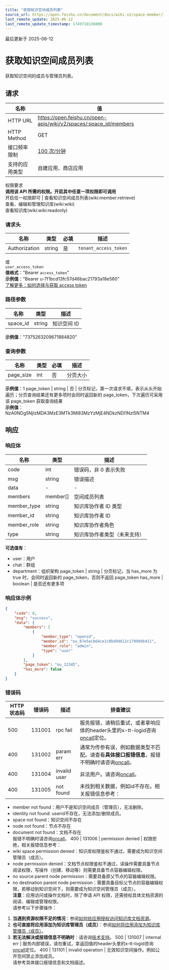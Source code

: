 ```yaml
---
title: "获取知识空间成员列表"
source_url: https://open.feishu.cn/document/docs/wiki-v2/space-member/list
last_remote_update: 2025-06-12
last_remote_update_timestamp: 1749710136000
---
```

最后更新于 2025-06-12

# 获取知识空间成员列表

获取知识空间的成员与管理员列表。

## 请求
名称 | 值
---|---
HTTP URL | https://open.feishu.cn/open-apis/wiki/v2/spaces/:space_id/members
HTTP Method | GET
接口频率限制 | [100 次/分钟](https://open.feishu.cn/document/ukTMukTMukTM/uUzN04SN3QjL1cDN)
支持的应用类型 | 自建应用、商店应用
权限要求  
            **调用该 API 所需的权限。开启其中任意一项权限即可调用**  
            开启任一权限即可 | 查看知识空间成员列表(wiki:member:retrieve)  
            查看、编辑和管理知识库(wiki:wiki)  
            查看知识库(wiki:wiki:readonly)

### 请求头

名称 | 类型 | 必填 | 描述
--- | --- | --- | ---
Authorization | string | 是 | `tenant_access_token`  
或  
`user_access_token`  
**值格式**："Bearer `access_token`"  
**示例值**："Bearer u-7f1bcd13fc57d46bac21793a18e560"  
[了解更多：如何选择与获取 access token](https://open.feishu.cn/document/uAjLw4CM/ugTN1YjL4UTN24CO1UjN/trouble-shooting/how-to-choose-which-type-of-token-to-use)

### 路径参数

名称 | 类型 | 描述
--- | --- | ---
space_id | string | 知识空间 ID  
**示例值**："7375263209671884820"

### 查询参数

名称 | 类型 | 必填 | 描述
--- | --- | --- | ---
page_size | int | 否 | 分页大小  
**示例值**：1
page_token | string | 否 | 分页标记，第一次请求不填，表示从头开始遍历；分页查询结果还有更多项时会同时返回新的 page_token，下次遍历可采用该 page_token 获取查询结果  
**示例值**：NzA0NDg5NjIzMDA3MzE3MTk3Ml83MzYzMjE4NDkzNDI1NzI5NTM4

## 响应

### 响应体

名称 | 类型 | 描述
--- | --- | ---
code | int | 错误码，非 0 表示失败
msg | string | 错误描述
data | \- | \-
members | member\[\] | 空间成员列表
member_type | string | 知识库协作者 ID 类型
member_id | string | 知识库协作者 ID
member_role | string | 知识库协作者角色
type | string | 知识库协作者类型（未来支持）  
**可选值有**：  
- user：用户  
- chat：群组  
- department：组织架构
page_token | string | 分页标记，当 has_more 为 true 时，会同时返回新的 page_token，否则不返回 page_token
has_more | boolean | 是否还有更多项

### 响应体示例
```json
{
    "code": 0,
    "msg": "success",
    "data": {
        "members": [
            {
                "member_type": "openid",
                "member_id": "ou_67e5ecb64ce1c0bd94612c17999db411",
                "member_role": "admin",
                "type": "user"
            }
        ],
        "page_token": "ou_12345",
        "has_more": false
    }
}
```

### 错误码

HTTP状态码 | 错误码 | 描述 | 排查建议
--- | --- | --- | ---
500 | 131001 | rpc fail | 服务报错，请稍后重试，或者拿响应体的header头里的x-tt-logid咨询[oncall](https://applink.feishu.cn/client/helpdesk/open?id=6626260912531570952)定位。
400 | 131002 | param err | 通常为传参有误，例如数据类型不匹配。请查看**具体接口报错信息**，报错不明确时请咨询[oncall](https://applink.feishu.cn/client/helpdesk/open?id=6626260912531570952)。
400 | 131004 | invalid user | 非法用户。请咨询[oncall](https://applink.feishu.cn/client/helpdesk/open?id=6626260912531570952)。
400 | 131005 | not found | 未找到相关数据，例如id不存在。相关报错信息参考：  
- member not found：用户不是知识空间成员（管理员），无法删除。  
- identity not found: userid不存在，无法添加/删除成员。  
- space not found：知识空间不存在  
- node not found：节点不存在  
- document not found：文档不存在  
报错不明确时请咨询[oncall](https://applink.feishu.cn/client/helpdesk/open?id=6626260912531570952)。
400 | 131006 | permission denied | 权限拒绝，相关报错信息参考：  
- wiki space permission denied：知识库权限鉴权不通过，需要成为知识空间管理员（成员）。  
- node permission denied：文档节点权限鉴权不通过，读操作需要具备节点阅读权限，写操作（创建、移动等）则需要具备节点容器编辑权限。  
- no source parent node permission：需要具备原父节点的容器编辑权限。  
- no destination parent node permission：需要具备目标父节点的容器编辑权限，若移动到知识空间下，则需要成为知识空间管理员（成员）。  
**注意**：应用访问或操作文档时，除了申请 API 权限，还需授权具体文档资源的阅读、编辑或管理权限。  
请参考以下步骤操作：   
1. **当遇到资源权限不足的情况**：参阅[如何给应用授权访问知识库文档资源](https://open.feishu.cn/document/ukTMukTMukTM/uUDN04SN0QjL1QDN/wiki-v2/wiki-qa#a40ad4ca)。  
2. **也可直接将应用添加为知识库管理员（成员）**：参阅[如何将应用添加为知识库管理员（成员）](https://open.feishu.cn/document/ukTMukTMukTM/uUDN04SN0QjL1QDN/wiki-v2/wiki-qa#b5da330b)。  
3. **若无法解决或报错信息不明确时**：请咨询[技术支持](https://applink.feishu.cn/client/helpdesk/open?id=6626260912531570952)。
500 | 131007 | internal err | 服务内部错误，请勿重试，拿返回值的header头里的x-tt-logid咨询[oncall](https://applink.feishu.cn/client/helpdesk/open?id=6626260912531570952)定位。
400 | 131101 | invalid operation | 无效知识空间操作。例如公开空间禁止添加成员。  
请参考具体接口报错信息和文档描述。
